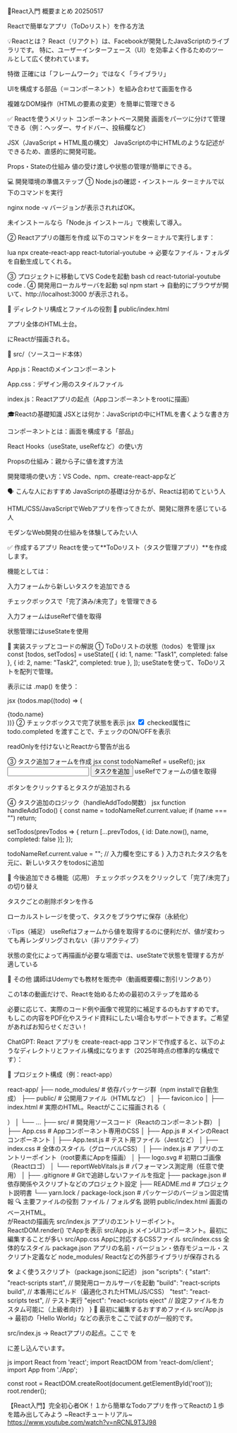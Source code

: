 🔰React入門 概要まとめ 20250517

Reactで簡単なアプリ（ToDoリスト）を作る方法


💡Reactとは？
React（リアクト）は、Facebookが開発したJavaScriptのライブラリです。
特に、ユーザーインターフェース（UI）を効率よく作るためのツールとして広く使われています。

特徴
正確には「フレームワーク」ではなく「ライブラリ」

UIを構成する部品（＝コンポーネント）を組み合わせて画面を作る

複雑なDOM操作（HTMLの要素の変更）を簡単に管理できる

✅ Reactを使うメリット
コンポーネントベース開発
画面をパーツに分けて管理できる（例：ヘッダー、サイドバー、投稿欄など）

JSX（JavaScript + HTML風の構文）
JavaScriptの中にHTMLのような記述ができるため、直感的に開発可能。

Props・Stateの仕組み
値の受け渡しや状態の管理が簡単にできる。

💻 開発環境の準備ステップ
① Node.jsの確認・インストール
ターミナルで以下のコマンドを実行

nginx
node -v
バージョンが表示されればOK。

未インストールなら「Node.js インストール」で検索して導入。

② Reactアプリの雛形を作成
以下のコマンドをターミナルで実行します：

lua
npx create-react-app react-tutorial-youtube
→ 必要なファイル・フォルダを自動生成してくれる。

③ プロジェクトに移動してVS Codeを起動
bash
cd react-tutorial-youtube
code .
④ 開発用ローカルサーバを起動
sql
npm start
→ 自動的にブラウザが開いて、http://localhost:3000 が表示される。

🧾 ディレクトリ構成とファイルの役割
📁 public/index.html

アプリ全体のHTML土台。

<div id="root"></div> にReactが描画される。

📁 src/（ソースコード本体）

App.js：Reactのメインコンポーネント

App.css：デザイン用のスタイルファイル

index.js：Reactアプリの起点（Appコンポーネントをrootに描画）

🎓Reactの基礎知識
JSXとは何か：JavaScriptの中にHTMLを書くような書き方

コンポーネントとは：画面を構成する「部品」

React Hooks（useState, useRefなど）の使い方

Propsの仕組み：親から子に値を渡す方法

開発環境の使い方：VS Code、npm、create-react-appなど

🗣️ こんな人におすすめ
JavaScriptの基礎は分かるが、Reactは初めてという人

HTML/CSS/JavaScriptでWebアプリを作ってきたが、開発に限界を感じている人

モダンなWeb開発の仕組みを体験してみたい人

✅ 作成するアプリ
Reactを使って**ToDoリスト（タスク管理アプリ）**を作成します。

機能としては：

入力フォームから新しいタスクを追加できる

チェックボックスで「完了済み/未完了」を管理できる

入力フォームはuseRefで値を取得

状態管理にはuseStateを使用

🧱 実装ステップとコードの解説
① ToDoリストの状態（todos）を管理
jsx
const [todos, setTodos] = useState([
  { id: 1, name: "Task1", completed: false },
  { id: 2, name: "Task2", completed: true },
]);
useStateを使って、ToDoリストを配列で管理。

表示には .map() を使う：

jsx
{todos.map((todo) => (
  <div key={todo.id}>{todo.name}</div>
))}
② チェックボックスで完了状態を表示
jsx
<input type="checkbox" checked={todo.completed} readOnly />
checked属性に todo.completed を渡すことで、チェックのON/OFFを表示

readOnlyを付けないとReactから警告が出る

③ タスク追加フォームを作成
jsx
const todoNameRef = useRef();
jsx
<input ref={todoNameRef} type="text" />
<button onClick={handleAddTodo}>タスクを追加</button>
useRefでフォームの値を取得

ボタンをクリックするとタスクが追加される

④ タスク追加のロジック（handleAddTodo関数）
jsx
function handleAddTodo() {
  const name = todoNameRef.current.value;
  if (name === "") return;

  setTodos(prevTodos => {
    return [...prevTodos, { id: Date.now(), name, completed: false }];
  });

  todoNameRef.current.value = ""; // 入力欄を空にする
}
入力されたタスク名を元に、新しいタスクをtodosに追加

🧩 今後追加できる機能（応用）
チェックボックスをクリックして「完了/未完了」の切り替え

タスクごとの削除ボタンを作る

ローカルストレージを使って、タスクをブラウザに保存（永続化）

💡Tips（補足）
useRefはフォームから値を取得するのに便利だが、値が変わっても再レンダリングされない（非リアクティブ）

状態の変化によって再描画が必要な場面では、useStateで状態を管理する方が適している

🔗 その他
講師はUdemyでも教材を販売中（動画概要欄に割引リンクあり）

この1本の動画だけで、Reactを始めるための最初のステップを踏める

必要に応じて、実際のコード例や画像で視覚的に補足するのもおすすめです。
もしこの内容をPDF化やスライド資料にしたい場合もサポートできます。ご希望があればお知らせください！






ChatGPT:
React アプリを create-react-app コマンドで作成すると、以下のようなディレクトリとファイル構成になります（2025年時点の標準的な構成です）：

📁 プロジェクト構成（例：react-app）

react-app/
├── node_modules/              # 依存パッケージ群（npm installで自動生成）
├── public/                    # 公開用ファイル（HTMLなど）
│   ├── favicon.ico
│   ├── index.html             # 実際のHTML。Reactがここに描画される（<div id="root">）
│   └── ...
├── src/                       # 開発用ソースコード（Reactのコンポーネント群）
│   ├── App.css                # Appコンポーネント専用のCSS
│   ├── App.js                 # メインのReactコンポーネント
│   ├── App.test.js            # テスト用ファイル（Jestなど）
│   ├── index.css              # 全体のスタイル（グローバルCSS）
│   ├── index.js               # アプリのエントリーポイント（root要素にAppを描画）
│   ├── logo.svg               # 初期ロゴ画像（Reactロゴ）
│   └── reportWebVitals.js     # パフォーマンス測定用（任意で使用）
│
├── .gitignore                 # Gitで追跡しないファイルを指定
├── package.json               # 依存関係やスクリプトなどのプロジェクト設定
├── README.md                  # プロジェクト説明書
└── yarn.lock / package-lock.json  # パッケージのバージョン固定情報
🔍 主要ファイルの役割
ファイル / フォルダ名	説明
public/index.html	画面のベースHTML。<div id="root"> がReactの描画先
src/index.js	アプリのエントリーポイント。ReactDOM.render() でAppを表示
src/App.js	メインUIコンポーネント。最初に編集することが多い
src/App.css	Appに対応するCSSファイル
src/index.css	全体的なスタイル
package.json	アプリの名前・バージョン・依存モジュール・スクリプト定義など
node_modules/	Reactなどの外部ライブラリが保存される

🛠️ よく使うスクリプト（package.jsonに記述）
json
"scripts": {
  "start": "react-scripts start",      // 開発用ローカルサーバを起動
  "build": "react-scripts build",      // 本番用にビルド（最適化されたHTML/JS/CSS）
  "test": "react-scripts test",        // テスト実行
  "eject": "react-scripts eject"       // 設定ファイルをカスタム可能に（上級者向け）
}
🔰 最初に編集するおすすめファイル
src/App.js
→ 最初の「Hello World」などの表示をここで試すのが一般的です。

src/index.js
→ Reactアプリの起点。ここで <App /> を <div id="root"> に差し込んでいます。

js
import React from 'react';
import ReactDOM from 'react-dom/client';
import App from './App';

const root = ReactDOM.createRoot(document.getElementById('root'));
root.render(<App />);


【React入門】完全初心者OK！１から簡単なTodoアプリを作ってReactの１歩を踏み出してみよう ~Reactチュートリアル~
https://www.youtube.com/watch?v=nRCNL9T3J98